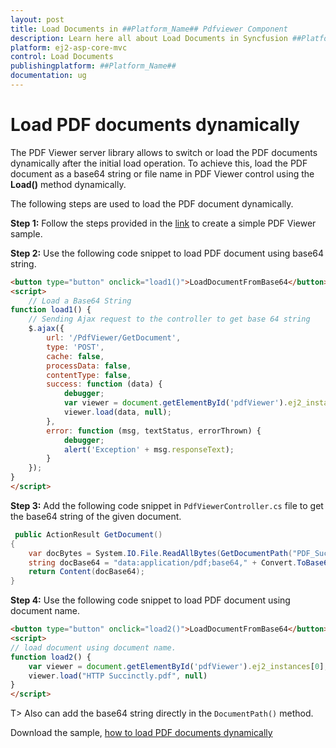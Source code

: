 ```yaml
---
layout: post
title: Load Documents in ##Platform_Name## Pdfviewer Component
description: Learn here all about Load Documents in Syncfusion ##Platform_Name## Pdfviewer component and more.
platform: ej2-asp-core-mvc
control: Load Documents
publishingplatform: ##Platform_Name##
documentation: ug
---
```



# Load PDF documents dynamically

The PDF Viewer server library allows to switch or load the PDF documents dynamically after the initial load operation. To achieve this, load the PDF document as a base64 string or file name in PDF Viewer control using the **Load()** method dynamically.

The following steps are used to load the PDF document dynamically.

**Step 1:** Follow the steps provided in the [link](https://ej2.syncfusion.com/aspnetmvc/documentation/pdfviewer/getting-started/) to create a simple PDF Viewer sample.

**Step 2:** Use the following code snippet to load PDF document using base64 string.

```html
<button type="button" onclick="load1()">LoadDocumentFromBase64</button>
<script>
    // Load a Base64 String
function load1() {
    // Sending Ajax request to the controller to get base 64 string
    $.ajax({
        url: '/PdfViewer/GetDocument',
        type: 'POST',
        cache: false,
        processData: false,
        contentType: false,
        success: function (data) {
            debugger;
            var viewer = document.getElementById('pdfViewer').ej2_instances[0];
            viewer.load(data, null);
        },
        error: function (msg, textStatus, errorThrown) {
            debugger;
            alert('Exception' + msg.responseText);
        }
    });
}
</script>
```

**Step 3:** Add the following code snippet in `PdfViewerController.cs` file to get the base64 string of the given document.

```cs
 public ActionResult GetDocument()
{
    var docBytes = System.IO.File.ReadAllBytes(GetDocumentPath("PDF_Succinctly.pdf"));
    string docBase64 = "data:application/pdf;base64," + Convert.ToBase64String(docBytes);
    return Content(docBase64);
}
```

**Step 4:** Use the following code snippet to load PDF document using document name.

```html
<button type="button" onclick="load2()">LoadDocumentFromBase64</button>
<script>
// load document using document name.
function load2() {
    var viewer = document.getElementById('pdfViewer').ej2_instances[0];
    viewer.load("HTTP Succinctly.pdf", null)
}
</script>
```

T> Also can add the base64 string directly in the `DocumentPath()` method.

Download the sample, [how to load PDF documents dynamically](https://www.syncfusion.com/downloads/support/directtrac/general/ze/EJ2MvcSample-1778613339.zip)